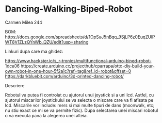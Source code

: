 # Dancing-Walking-Biped-Robot
Carmen Milea 244

BOM: https://docs.google.com/spreadsheets/d/1OpSuJ5nBqq_9SjLP6z0EuqZUlPWT8V1ZLzQYnWb_QZU/edit?usp=sharing 

Linkuri dupa care ma ghidez:

https://www.hackster.io/s_r-tronics/multifunctional-arduino-biped-robot-1dca06
https://create.arduino.cc/projecthub/cparrapa/otto-diy-build-your-own-robot-in-one-hour-5f2a1c?ref=tag&ref_id=robot&offset=0
https://darkbluebit.com/arduino/3d-printed-dancing-robot/

Descriere

Robotul va putea fi controlat cu ajutorul unui joystick si a uni lcd.
Astfel, cu ajutorul miscarilor joystickului se va selecta o miscare care va fi afisata pe lcd.
Miscarile vor include: mers si mai multe tipuri de dans (moonwalk, etc; nu stiu exact ce mi se va permite fizic).
Dupa selectarea unei miscari robotul o va executa pana la alegerea unei alteia.
